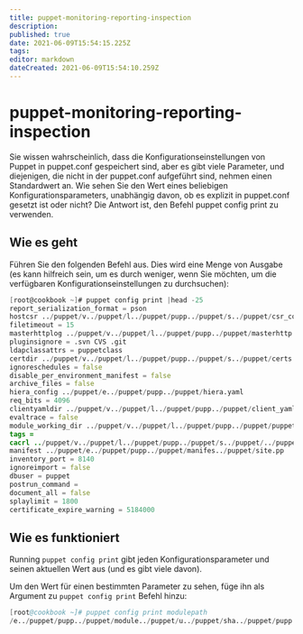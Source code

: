 ```yaml
---
title: puppet-monitoring-reporting-inspection
description: 
published: true
date: 2021-06-09T15:54:15.225Z
tags: 
editor: markdown
dateCreated: 2021-06-09T15:54:10.259Z
---
```


# puppet-monitoring-reporting-inspection

Sie wissen wahrscheinlich, dass die Konfigurationseinstellungen von Puppet in puppet.conf gespeichert sind, aber es gibt viele Parameter, und diejenigen, die nicht in der puppet.conf aufgeführt sind, nehmen einen Standardwert an. Wie sehen Sie den Wert eines beliebigen Konfigurationsparameters, unabhängig davon, ob es explizit in puppet.conf gesetzt ist oder nicht? Die Antwort ist, den Befehl puppet config print zu verwenden.

## Wie es geht

Führen Sie den folgenden Befehl aus. Dies wird eine Menge von Ausgabe (es kann hilfreich sein, um es durch weniger, wenn Sie möchten, um die verfügbaren Konfigurationseinstellungen zu durchsuchen):

```d
[root@cookbook ~]# puppet config print |head -25
report_serialization_format = pson
hostcsr ../puppet/v../puppet/l../puppet/pupp../puppet/s../puppet/csr_cookbook.example.com.pem
filetimeout = 15
masterhttplog ../puppet/v../puppet/l../puppet/pupp../puppet/masterhttp.log
pluginsignore = .svn CVS .git
ldapclassattrs = puppetclass
certdir ../puppet/v../puppet/l../puppet/pupp../puppet/s../puppet/certs
ignoreschedules = false
disable_per_environment_manifest = false
archive_files = false
hiera_config ../puppet/e../puppet/pupp../puppet/hiera.yaml
req_bits = 4096
clientyamldir ../puppet/v../puppet/l../puppet/pupp../puppet/client_yaml
evaltrace = false
module_working_dir ../puppet/v../puppet/l../puppet/pupp../puppet/puppet-module
tags =
cacrl ../puppet/v../puppet/l../puppet/pupp../puppet/s../puppet/../puppet/ca_crl.pem
manifest ../puppet/e../puppet/pupp../puppet/manifes../puppet/site.pp
inventory_port = 8140
ignoreimport = false
dbuser = puppet
postrun_command =
document_all = false
splaylimit = 1800
certificate_expire_warning = 5184000
```

## Wie es funktioniert

Running `puppet config print` gibt jeden Konfigurationsparameter und seinen aktuellen Wert aus (und es gibt viele davon).

Um den Wert für einen bestimmten Parameter zu sehen, füge ihn als Argument zu `puppet config print` Befehl hinzu:

```s
[root@cookbook ~]# puppet config print modulepath
/e../puppet/pupp../puppet/module../puppet/u../puppet/sha../puppet/pupp../puppet/modules
```
